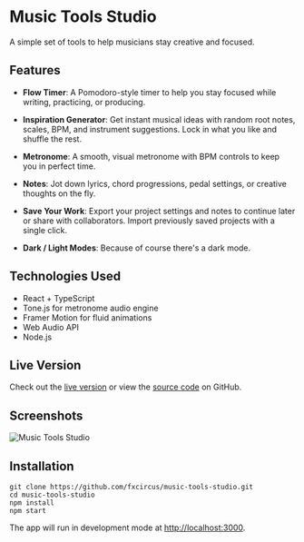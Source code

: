 # Music Tools Studio

A simple set of tools to help musicians stay creative and focused.

## Features

- **Flow Timer**: A Pomodoro-style timer to help you stay focused while writing, practicing, or producing.

- **Inspiration Generator**: Get instant musical ideas with random root notes, scales, BPM, and instrument suggestions. Lock in what you like and shuffle the rest.

- **Metronome**: A smooth, visual metronome with BPM controls to keep you in perfect time.

- **Notes**: Jot down lyrics, chord progressions, pedal settings, or creative thoughts on the fly.

- **Save Your Work**: Export your project settings and notes to continue later or share with collaborators. Import previously saved projects with a single click.

- **Dark / Light Modes**: Because of course there's a dark mode.

## Technologies Used

- React + TypeScript
- Tone.js for metronome audio engine
- Framer Motion for fluid animations 
- Web Audio API
- Node.js

## Live Version

Check out the [live version](https://fxcircus.github.io/music-tools-studio) or view the [source code](https://github.com/fxcircus/music-tools-studio) on GitHub.

## Screenshots

![Music Tools Studio](build/app_screenshot_dark_2025.png)

## Installation

```
git clone https://github.com/fxcircus/music-tools-studio.git
cd music-tools-studio
npm install
npm start
```

The app will run in development mode at [http://localhost:3000](http://localhost:3000).